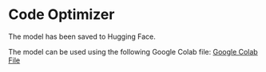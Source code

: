 # Code Optimizer

The model has been saved to Hugging Face.

The model can be used using the following Google Colab file: [Google Colab File](https://colab.research.google.com/drive/1QteWUcBiHxWi9yxgp4l0NLjRhPU9Z4hm#scrollTo=tNCTa4YhSz5-)